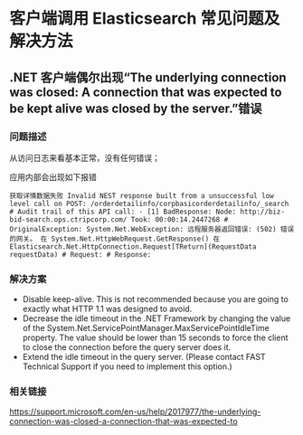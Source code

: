 # 客户端调用 Elasticsearch 常见问题及解决方法 

## .NET 客户端偶尔出现“The underlying connection was closed: A connection that was expected to be kept alive was closed by the server.”错误

### 问题描述
从访问日志来看基本正常，没有任何错误；

应用内部会出现如下报错
```
获取详情数据失败 Invalid NEST response built from a unsuccessful low level call on POST: /orderdetailinfo/corpbasicorderdetailinfo/_search # Audit trail of this API call: - [1] BadResponse: Node: http://biz-bid-search.ops.ctripcorp.com/ Took: 00:00:14.2447268 # OriginalException: System.Net.WebException: 远程服务器返回错误: (502) 错误的网关。 在 System.Net.HttpWebRequest.GetResponse() 在 Elasticsearch.Net.HttpConnection.Request[TReturn](RequestData requestData) # Request: # Response:
```

### 解决方案
- Disable keep-alive. This is not recommended because you are going to exactly what HTTP 1.1 was designed to avoid.
- Decrease the idle timeout in the .NET Framework by changing the value of the  System.Net.ServicePointManager.MaxServicePointIdleTime property. The value should be lower than 15 seconds to force the client to close the connection before the query server does it.
- Extend the idle timeout in the query server. (Please contact FAST Technical Support if you need to implement this option.)

### 相关链接
https://support.microsoft.com/en-us/help/2017977/the-underlying-connection-was-closed-a-connection-that-was-expected-to